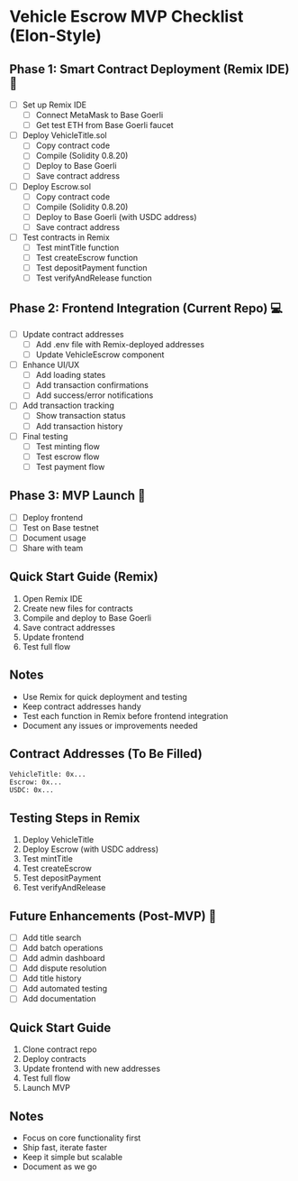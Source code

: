 # Vehicle Escrow MVP Checklist (Elon-Style)

## Phase 1: Smart Contract Deployment (Remix IDE) 🚀

- [ ] Set up Remix IDE
  - [ ] Connect MetaMask to Base Goerli
  - [ ] Get test ETH from Base Goerli faucet
- [ ] Deploy VehicleTitle.sol
  - [ ] Copy contract code
  - [ ] Compile (Solidity 0.8.20)
  - [ ] Deploy to Base Goerli
  - [ ] Save contract address
- [ ] Deploy Escrow.sol
  - [ ] Copy contract code
  - [ ] Compile (Solidity 0.8.20)
  - [ ] Deploy to Base Goerli (with USDC address)
  - [ ] Save contract address
- [ ] Test contracts in Remix
  - [ ] Test mintTitle function
  - [ ] Test createEscrow function
  - [ ] Test depositPayment function
  - [ ] Test verifyAndRelease function

## Phase 2: Frontend Integration (Current Repo) 💻

- [ ] Update contract addresses
  - [ ] Add .env file with Remix-deployed addresses
  - [ ] Update VehicleEscrow component
- [ ] Enhance UI/UX
  - [ ] Add loading states
  - [ ] Add transaction confirmations
  - [ ] Add success/error notifications
- [ ] Add transaction tracking
  - [ ] Show transaction status
  - [ ] Add transaction history
- [ ] Final testing
  - [ ] Test minting flow
  - [ ] Test escrow flow
  - [ ] Test payment flow

## Phase 3: MVP Launch 🚀

- [ ] Deploy frontend
- [ ] Test on Base testnet
- [ ] Document usage
- [ ] Share with team

## Quick Start Guide (Remix)

1. Open Remix IDE
2. Create new files for contracts
3. Compile and deploy to Base Goerli
4. Save contract addresses
5. Update frontend
6. Test full flow

## Notes

- Use Remix for quick deployment and testing
- Keep contract addresses handy
- Test each function in Remix before frontend integration
- Document any issues or improvements needed

## Contract Addresses (To Be Filled)

```
VehicleTitle: 0x...
Escrow: 0x...
USDC: 0x...
```

## Testing Steps in Remix

1. Deploy VehicleTitle
2. Deploy Escrow (with USDC address)
3. Test mintTitle
4. Test createEscrow
5. Test depositPayment
6. Test verifyAndRelease

## Future Enhancements (Post-MVP) 🔮

- [ ] Add title search
- [ ] Add batch operations
- [ ] Add admin dashboard
- [ ] Add dispute resolution
- [ ] Add title history
- [ ] Add automated testing
- [ ] Add documentation

## Quick Start Guide

1. Clone contract repo
2. Deploy contracts
3. Update frontend with new addresses
4. Test full flow
5. Launch MVP

## Notes

- Focus on core functionality first
- Ship fast, iterate faster
- Keep it simple but scalable
- Document as we go
